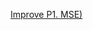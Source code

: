 [Improve P1. MSE)](https://colab.research.google.com/drive/1LAjVwRMKF39l9SDEkCVADCm4FVTOEL6a?usp=sharing)
